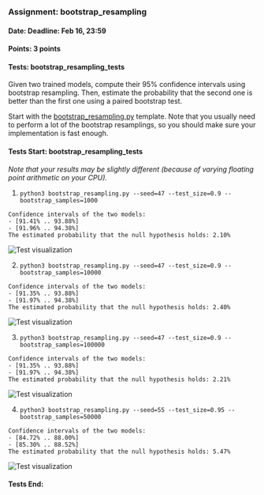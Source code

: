### Assignment: bootstrap_resampling
#### Date: Deadline: Feb 16, 23:59
#### Points: 3 points
#### Tests: bootstrap_resampling_tests

Given two trained models, compute their 95% confidence intervals using bootstrap
resampling. Then, estimate the probability that the second one is better than
the first one using a paired bootstrap test.

Start with the [bootstrap_resampling.py](https://github.com/ufal/npfl129/tree/past-2425/labs/12/bootstrap_resampling.py)
template. Note that you usually need to perform a lot of the bootstrap
resamplings, so you should make sure your implementation is fast enough.

#### Tests Start: bootstrap_resampling_tests
_Note that your results may be slightly different (because of varying floating point arithmetic on your CPU)._

1. `python3 bootstrap_resampling.py --seed=47 --test_size=0.9 --bootstrap_samples=1000`
```
Confidence intervals of the two models:
- [91.41% .. 93.88%]
- [91.96% .. 94.38%]
The estimated probability that the null hypothesis holds: 2.10%
```
![Test visualization](//ufal.mff.cuni.cz/~courses/npfl129/2425/tasks/figures/bootstrap_resampling_1.svgz)

2. `python3 bootstrap_resampling.py --seed=47 --test_size=0.9 --bootstrap_samples=10000`
```
Confidence intervals of the two models:
- [91.35% .. 93.88%]
- [91.97% .. 94.38%]
The estimated probability that the null hypothesis holds: 2.40%
```
![Test visualization](//ufal.mff.cuni.cz/~courses/npfl129/2425/tasks/figures/bootstrap_resampling_2.svgz)

3. `python3 bootstrap_resampling.py --seed=47 --test_size=0.9 --bootstrap_samples=100000`
```
Confidence intervals of the two models:
- [91.35% .. 93.88%]
- [91.97% .. 94.38%]
The estimated probability that the null hypothesis holds: 2.21%
```
![Test visualization](//ufal.mff.cuni.cz/~courses/npfl129/2425/tasks/figures/bootstrap_resampling_3.svgz)

4. `python3 bootstrap_resampling.py --seed=55 --test_size=0.95 --bootstrap_samples=50000`
```
Confidence intervals of the two models:
- [84.72% .. 88.00%]
- [85.30% .. 88.52%]
The estimated probability that the null hypothesis holds: 5.47%
```
![Test visualization](//ufal.mff.cuni.cz/~courses/npfl129/2425/tasks/figures/bootstrap_resampling_4.svgz)
#### Tests End:
